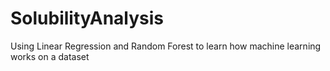 # SolubilityAnalysis
Using Linear Regression and Random Forest to learn how machine learning works on a dataset 
